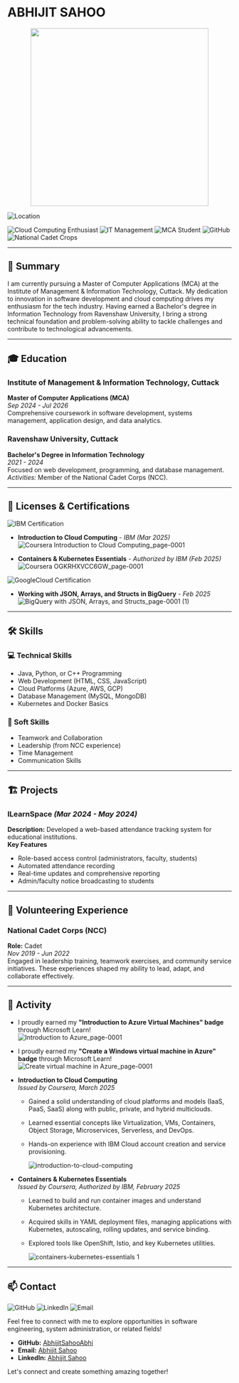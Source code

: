 # ABHIJIT SAHOO

<center><img src="https://media.licdn.com/dms/image/v2/D4E03AQHV-Pu8X5I6Gg/profile-displayphoto-shrink_800_800/profile-displayphoto-shrink_800_800/0/1731166070429?e=1747267200&v=beta&t=sXSV9PdZ6NAIyL2-bZuZUzb-d0Kcute3cMW6vegxbyI" height="400" width="400"></center>

![Location](https://img.shields.io/badge/Location-Jagatsinghpur,_Odisha-Yellow)

![Cloud Computing Enthusiast](https://img.shields.io/badge/Cloud_Computing-Enthusiast-blue)  ![IT Management](https://img.shields.io/badge/IT-Management-success)  ![MCA Student](https://img.shields.io/badge/MCA-Student-orange)  ![GitHub](https://img.shields.io/badge/GitHub-AbhijitSahooAbhi-black) ![National Cadet Crops](https://img.shields.io/badge/NCC-National_Cadet_Crops-black)

---

## **🌟 Summary**
I am currently pursuing a Master of Computer Applications (MCA) at the Institute of Management & Information Technology, Cuttack. My dedication to innovation in software development and cloud computing drives my enthusiasm for the tech industry. Having earned a Bachelor's degree in Information Technology from Ravenshaw University, I bring a strong technical foundation and problem-solving ability to tackle challenges and contribute to technological advancements.

---

## **🎓 Education**
### **Institute of Management & Information Technology, Cuttack**  
**Master of Computer Applications (MCA)**  
*Sep 2024 - Jul 2026*  
Comprehensive coursework in software development, systems management, application design, and data analytics.

### **Ravenshaw University, Cuttack**  
**Bachelor's Degree in Information Technology**  
*2021 - 2024*  
Focused on web development, programming, and database management.  
*Activities:* Member of the National Cadet Corps (NCC).  

---

## **📜 Licenses & Certifications**
![IBM Certification](https://img.shields.io/badge/Certified-IBM-blue)
- **Introduction to Cloud Computing** - *IBM (Mar 2025)*  
  ![Coursera  Introduction to Cloud Computing_page-0001](https://github.com/user-attachments/assets/b0fa2485-ade7-45ed-92c3-4b94d5e872be)


- **Containers & Kubernetes Essentials** - *Authorized by IBM (Feb 2025)*  
  ![Coursera OGKRHXVCC6GW_page-0001](https://github.com/user-attachments/assets/169bbf6f-c205-460e-b850-c2ac4d339ad1)


![GoogleCloud Certification](https://img.shields.io/badge/Certified-Google_Cloud-blue)
- **Working with JSON, Arrays, and Structs in BigQuery** - *Feb 2025*
  ![BigQuery with JSON, Arrays, and Structs_page-0001 (1)](https://github.com/user-attachments/assets/62308b0f-0c92-4a19-9643-b93408e3aec4)

---

## **🛠 Skills**
### **💻 Technical Skills**
- Java, Python, or C++ Programming
- Web Development (HTML, CSS, JavaScript)
- Cloud Platforms (Azure, AWS, GCP)
- Database Management (MySQL, MongoDB)
- Kubernetes and Docker Basics

### **🤝 Soft Skills**
- Teamwork and Collaboration
- Leadership (from NCC experience)
- Time Management
- Communication Skills


---

## **🏗️ Projects**
### **ILearnSpace** *(Mar 2024 - May 2024)*  
**Description:** Developed a web-based attendance tracking system for educational institutions.  
**Key Features**  
- Role-based access control (administrators, faculty, students)  
- Automated attendance recording  
- Real-time updates and comprehensive reporting  
- Admin/faculty notice broadcasting to students  

---

## **🤝 Volunteering Experience**
### **National Cadet Corps (NCC)**  
**Role:** Cadet  
*Nov 2019 - Jun 2022*  
Engaged in leadership training, teamwork exercises, and community service initiatives. These experiences shaped my ability to lead, adapt, and collaborate effectively.

---

## **🎯 Activity**
- I proudly earned my **"Introduction to Azure Virtual Machines" badge** through Microsoft Learn!  
  ![Introduction to Azure_page-0001](https://github.com/user-attachments/assets/52333e83-c6e8-4e9f-994d-3d6e74936bb3)

- I proudly earned my **"Create a Windows virtual machine in Azure" badge** through Microsoft Learn!
  ![Create virtual machine in Azure_page-0001](https://github.com/user-attachments/assets/6e7f51b9-c6fd-4e94-b81c-47146252768a)

- **Introduction to Cloud Computing**  
  *Issued by Coursera, March 2025*  
  - Gained a solid understanding of cloud platforms and models (IaaS, PaaS, SaaS) along with public, private, and hybrid multiclouds.
  - Learned essential concepts like Virtualization, VMs, Containers, Object Storage, Microservices, Serverless, and DevOps.
  - Hands-on experience with IBM Cloud account creation and service provisioning.
    
    ![introduction-to-cloud-computing](https://github.com/user-attachments/assets/75d6cb23-7240-4730-9b4a-e30467c7ae2b)


- **Containers & Kubernetes Essentials**  
  *Issued by Coursera, Authorized by IBM, February 2025*  
  - Learned to build and run container images and understand Kubernetes architecture.
  - Acquired skills in YAML deployment files, managing applications with Kubernetes, autoscaling, rolling updates, and service binding.
  - Explored tools like OpenShift, Istio, and key Kubernetes utilities.
 
    ![containers-kubernetes-essentials 1](https://github.com/user-attachments/assets/62402f86-dcb5-4330-8f25-2bb32c4c2667)

 
---

## **📫 Contact**
![GitHub](https://img.shields.io/badge/GitHub-AbhijitSahooAbhi-black)  ![LinkedIn](https://img.shields.io/badge/LinkedIn-Abhijit%20Sahoo-blue) ![Email](https://img.shields.io/badge/Email-abhijitsahoo2002@gmail.com-red?style=flat-square&logo=gmail)    
    

Feel free to connect with me to explore opportunities in software engineering, system administration, or related fields!  

- **GitHub:** [AbhijitSahooAbhi](https://github.com/Abhijitsahooabhi)
- **Email:** [Abhijit Sahoo](Abhijitsahoo2002@gmail.com)
- **LinkedIn:** [Abhijit Sahoo](https://www.linkedin.com/in/abhijit-sahoo-abhi70303/)  
  
Let's connect and create something amazing together!
